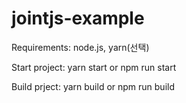 # jointjs-example

Requirements: node.js, yarn(선택)

Start project: yarn start or npm run start

Build prject: yarn build or npm run build
